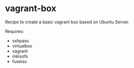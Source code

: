 vagrant-box
===========

Recipe to create a basic vagrant box based on Ubuntu Server.

Requires:
- sshpass
- virtualbox
- vagrant
- mkisofs
- fuseiso

